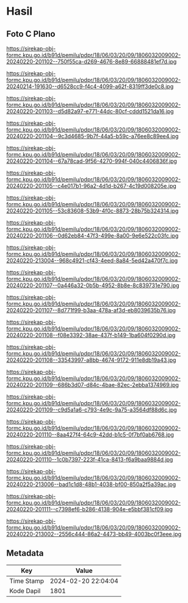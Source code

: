 # Hasil

## Foto C Plano

https://sirekap-obj-formc.kpu.go.id/b91d/pemilu/pdpr/18/06/03/20/09/1806032009002-20240220-201102--750f55ca-d269-4676-8e89-66888481ef7d.jpg

https://sirekap-obj-formc.kpu.go.id/b91d/pemilu/pdpr/18/06/03/20/09/1806032009002-20240214-191630--d6528cc9-f4c4-4099-a62f-8319ff3de0c8.jpg

https://sirekap-obj-formc.kpu.go.id/b91d/pemilu/pdpr/18/06/03/20/09/1806032009002-20240220-201103--d5d82a97-e771-44dc-80cf-cddd1521da16.jpg

https://sirekap-obj-formc.kpu.go.id/b91d/pemilu/pdpr/18/06/03/20/09/1806032009002-20240220-201104--9c3d4685-9b7f-44a5-b59c-a76ee8c89ee4.jpg

https://sirekap-obj-formc.kpu.go.id/b91d/pemilu/pdpr/18/06/03/20/09/1806032009002-20240220-201104--67a78cad-9f56-4270-994f-040c4406836f.jpg

https://sirekap-obj-formc.kpu.go.id/b91d/pemilu/pdpr/18/06/03/20/09/1806032009002-20240220-201105--c4e017b1-96a2-4d1d-b267-4c19d008205e.jpg

https://sirekap-obj-formc.kpu.go.id/b91d/pemilu/pdpr/18/06/03/20/09/1806032009002-20240220-201105--53c83608-53b9-4f0c-8873-28b75b324314.jpg

https://sirekap-obj-formc.kpu.go.id/b91d/pemilu/pdpr/18/06/03/20/09/1806032009002-20240220-201106--0d62eb84-47f3-499e-8a00-9e6e522c03fc.jpg

https://sirekap-obj-formc.kpu.go.id/b91d/pemilu/pdpr/18/06/03/20/09/1806032009002-20240220-213004--968c4921-cf43-4eed-8a84-5ed42a470f7c.jpg

https://sirekap-obj-formc.kpu.go.id/b91d/pemilu/pdpr/18/06/03/20/09/1806032009002-20240220-201107--0a446a32-0b5b-4952-8b8e-8c839731e790.jpg

https://sirekap-obj-formc.kpu.go.id/b91d/pemilu/pdpr/18/06/03/20/09/1806032009002-20240220-201107--8d771f99-b3aa-478a-af3d-eb8039635b76.jpg

https://sirekap-obj-formc.kpu.go.id/b91d/pemilu/pdpr/18/06/03/20/09/1806032009002-20240220-201108--f08e3392-38ae-437f-b149-1ba604f0290d.jpg

https://sirekap-obj-formc.kpu.go.id/b91d/pemilu/pdpr/18/06/03/20/09/1806032009002-20240220-201108--33543997-a8bb-4674-9172-911e8db19a43.jpg

https://sirekap-obj-formc.kpu.go.id/b91d/pemilu/pdpr/18/06/03/20/09/1806032009002-20240220-201109--686b3d07-d84c-4bae-82ec-2ebba1374969.jpg

https://sirekap-obj-formc.kpu.go.id/b91d/pemilu/pdpr/18/06/03/20/09/1806032009002-20240220-201109--c9d5a1a6-c793-4e9c-9a75-a3564df88d6c.jpg

https://sirekap-obj-formc.kpu.go.id/b91d/pemilu/pdpr/18/06/03/20/09/1806032009002-20240220-201110--8aa427f4-64c9-42dd-b1c5-0f7bf0ab6768.jpg

https://sirekap-obj-formc.kpu.go.id/b91d/pemilu/pdpr/18/06/03/20/09/1806032009002-20240220-201110--1c0b7397-223f-41ca-8413-f6a9baa9884d.jpg

https://sirekap-obj-formc.kpu.go.id/b91d/pemilu/pdpr/18/06/03/20/09/1806032009002-20240220-213006--bad1c1d8-48b1-4038-bf00-850a2f5a39ac.jpg

https://sirekap-obj-formc.kpu.go.id/b91d/pemilu/pdpr/18/06/03/20/09/1806032009002-20240220-201111--c7398ef6-b286-4138-904e-e5bbf381cf09.jpg

https://sirekap-obj-formc.kpu.go.id/b91d/pemilu/pdpr/18/06/03/20/09/1806032009002-20240220-213002--2556c444-86a2-4473-bb49-4003bc0f3eee.jpg


## Metadata

| Key        | Value               |
| ---------- | ------------------- |
| Time Stamp | 2024-02-20 22:04:04 |
| Kode Dapil | 1801                |



